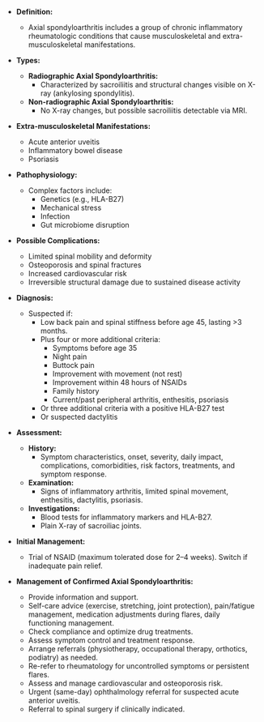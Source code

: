 - **Definition:**
  - Axial spondyloarthritis includes a group of chronic inflammatory rheumatologic conditions that cause musculoskeletal and extra-musculoskeletal manifestations.

- **Types:**
  - **Radiographic Axial Spondyloarthritis:**
    - Characterized by sacroiliitis and structural changes visible on X-ray (ankylosing spondylitis).
  - **Non-radiographic Axial Spondyloarthritis:**
    - No X-ray changes, but possible sacroiliitis detectable via MRI.

- **Extra-musculoskeletal Manifestations:**
  - Acute anterior uveitis
  - Inflammatory bowel disease
  - Psoriasis

- **Pathophysiology:**
  - Complex factors include:
    - Genetics (e.g., HLA-B27)
    - Mechanical stress
    - Infection
    - Gut microbiome disruption

- **Possible Complications:**
  - Limited spinal mobility and deformity
  - Osteoporosis and spinal fractures
  - Increased cardiovascular risk
  - Irreversible structural damage due to sustained disease activity

- **Diagnosis:**
  - Suspected if:
    - Low back pain and spinal stiffness before age 45, lasting >3 months.
    - Plus four or more additional criteria:
      - Symptoms before age 35
      - Night pain
      - Buttock pain
      - Improvement with movement (not rest)
      - Improvement within 48 hours of NSAIDs
      - Family history
      - Current/past peripheral arthritis, enthesitis, psoriasis
    - Or three additional criteria with a positive HLA-B27 test
    - Or suspected dactylitis

- **Assessment:**
  - **History:**
    - Symptom characteristics, onset, severity, daily impact, complications, comorbidities, risk factors, treatments, and symptom response.
  - **Examination:**
    - Signs of inflammatory arthritis, limited spinal movement, enthesitis, dactylitis, psoriasis.
  - **Investigations:**
    - Blood tests for inflammatory markers and HLA-B27.
    - Plain X-ray of sacroiliac joints.

- **Initial Management:**
  - Trial of NSAID (maximum tolerated dose for 2–4 weeks). Switch if inadequate pain relief.

- **Management of Confirmed Axial Spondyloarthritis:**
  - Provide information and support.
  - Self-care advice (exercise, stretching, joint protection), pain/fatigue management, medication adjustments during flares, daily functioning management.
  - Check compliance and optimize drug treatments.
  - Assess symptom control and treatment response.
  - Arrange referrals (physiotherapy, occupational therapy, orthotics, podiatry) as needed.
  - Re-refer to rheumatology for uncontrolled symptoms or persistent flares.
  - Assess and manage cardiovascular and osteoporosis risk.
  - Urgent (same-day) ophthalmology referral for suspected acute anterior uveitis.
  - Referral to spinal surgery if clinically indicated.